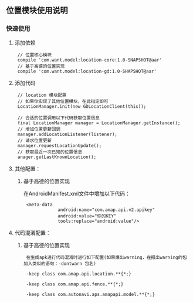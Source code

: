 ## 位置模块使用说明

### 快速使用

1. 添加依赖

        // 位置核心模块
        compile 'com.want.model:location-core:1.0-SNAPSHOT@aar'
        // 基于高德的位置实现
        compile 'com.want.model:location-gd:1.0-SHAPSHOT@aar'
        
2. 添加代码

        // location 模块配置
        // 如果你实现了其他位置模块，在此指定即可
        LocationManager.init(new GDLocationClient(this));
        
        // 合适的位置调用以下代码获取位置信息
        final LocationManager manager = LocationManager.getInstance();
        // 增加位置更新回调
        manager.addLocationListener(listener);
        // 请求位置更新
        manager.requestLocationUpdate();
        // 获取最近一次已知的位置信息
        anager.getLastKnownLocation();
        
3. 其他配置：

    1. 基于高德的位置实现
    
        在AndroidManifest.xml文件中增加以下代码：
        
            <meta-data
                        android:name="com.amap.api.v2.apikey"
                        android:value="你的KEY"
                        tools:replace="android:value"/>


4. 代码混淆配置：

    1. 基于高德的位置实现
    
            在生成apk进行代码混淆时进行如下配置(如果爆出warning，在报出warning的包加入类似的语句：-dontwarn 包名)
            
            -keep class com.amap.api.location.**{*;}
            
            -keep class com.amap.api.fence.**{*;}
            
            -keep class com.autonavi.aps.amapapi.model.**{*;}